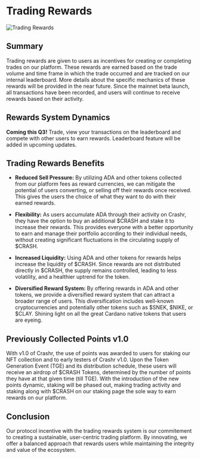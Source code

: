 # Trading Rewards

![Trading Rewards](/img/TradingRewards.png)

## **Summary**

Trading rewards are given to users as incentives for creating or completing trades on our platform. These rewards are earned based on the trade volume and time frame in which the trade occurred and are tracked on our internal leaderboard. More details about the specific mechanics of these rewards will be provided in the near future. Since the mainnet beta launch, all transactions have been recorded, and users will continue to receive rewards based on their activity.

## Rewards System Dynamics

**Coming this Q3!** Trade, view your transactions on the leaderboard and compete with other users to earn rewards. Leaderboard feature will be added in upcoming updates.

## Trading Rewards Benefits

* **Reduced Sell Pressure:** By utilizing ADA and other tokens collected from our platform fees as reward currencies, we can mitigate the potential of users converting, or selling off their rewards once received. This gives the users the choice of what they want to do with their earned rewards.

* **Flexibility:** As users accumulate ADA through their activity on Crashr, they have the option to buy an additional $CRASH and stake it to increase their rewards. This provides everyone with a better opportunity to earn and manage their portfolio according to their individual needs, without creating significant fluctuations in the circulating supply of $CRASH.

* **Increased Liquidity:** Using ADA and other tokens for rewards helps increase the liquidity of $CRASH. Since rewards are not distributed directly in $CRASH, the supply remains controlled, leading to less volatility, and a healthier uptrend for the token. 

* **Diversified Reward System:** By offering rewards in ADA and other tokens, we provide a diversified reward system that can attract a broader range of users. This diversification includes well-known cryptocurrencies and potentially other tokens such as $SNEK, $NIKE, or $CLAY. Shining light on all the great Cardano native tokens that users are eyeing. 

## Previously Collected Points v1.0

With v1.0 of Crashr, the use of points was awarded to users for staking our NFT collection and to early testers of Crashr v1.0. Upon the Token Generation Event (TGE) and its distribution schedule, these users will receive an airdrop of $CRASH Tokens, determined by the number of points they have at that given time (till TGE). With the introduction of the new points dynamic, staking will be phased out, making trading activity and staking along with $CRASH on our staking page the sole way to earn rewards on our platform.

## Conclusion

Our protocol incentive with the trading rewards system is our commitement to creating a sustainable, user-centric trading platform. By innovating, we offer a balanced approach that rewards users while maintaining the integrity and value of the ecosystem.&#x20;
